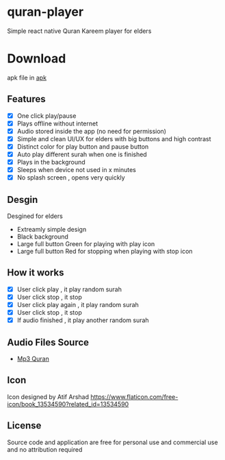 # quran-player

Simple react native Quran Kareem player for elders

# Download

apk file in [apk](./app-release.apk)

## Features

-   [x] One click play/pause
-   [x] Plays offline without internet
-   [x] Audio stored inside the app (no need for permission)
-   [x] Simple and clean UI/UX for elders with big buttons and high contrast
-   [x] Distinct color for play button and pause button
-   [x] Auto play different surah when one is finished
-   [x] Plays in the background
-   [x] Sleeps when device not used in x minutes
-   [x] No splash screen , opens very quickly

## Desgin

Desgined for elders

-   Extreamly simple design
-   Black background
-   Large full button Green for playing with play icon
-   Large full button Red for stopping when playing with stop icon

## How it works

-   [x] User click play , it play random surah
-   [x] User click stop , it stop
-   [x] User click play again , it play random surah
-   [x] User click stop , it stop
-   [x] If audio finished , it play another random surah

## Audio Files Source

-   [Mp3 Quran](https://www.mp3quran.net/ar)

## Icon

Icon designed by Atif Arshad https://www.flaticon.com/free-icon/book_13534590?related_id=13534590

## License

Source code and application are free for personal use and commercial use and no attribution required
